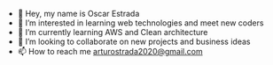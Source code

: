 - 👋 Hey, my name is Oscar Estrada
- 👀 I’m interested in learning web technologies and meet new coders
- 🌱 I’m currently learning AWS and Clean architecture
- 💞️ I’m looking to collaborate on new projects and business ideas
- 📫 How to reach me arturostrada2020@gmail.com

<!---
OscarStrada/OscarStrada is a ✨ special ✨ repository because its `README.md` (this file) appears on your GitHub profile.
You can click the Preview link to take a look at your changes.
--->
